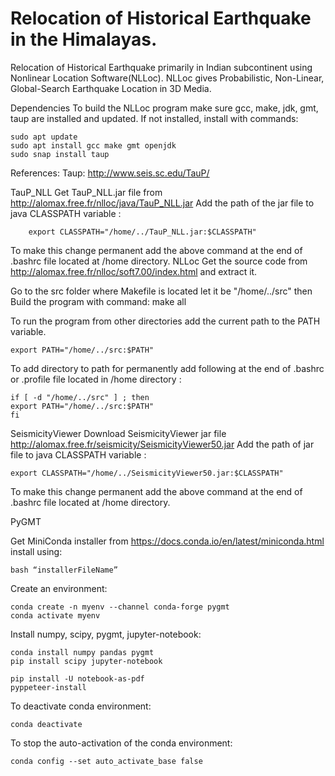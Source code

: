 # Relocation of Historical Earthquake in the Himalayas.
Relocation of Historical Earthquake primarily in Indian subcontinent using Nonlinear Location Software(NLLoc).
NLLoc gives Probabilistic, Non-Linear, Global-Search Earthquake Location in 3D Media.


Dependencies
To build the NLLoc program make sure gcc, make, jdk, gmt, taup are installed and updated. If not installed, install with commands:

	sudo apt update
	sudo apt install gcc make gmt openjdk
	sudo snap install taup
References:
Taup: http://www.seis.sc.edu/TauP/

TauP_NLL
Get TauP_NLL.jar file from http://alomax.free.fr/nlloc/java/TauP_NLL.jar
Add the path of the jar file to java CLASSPATH variable :

		export CLASSPATH="/home/../TauP_NLL.jar:$CLASSPATH"

To make this change permanent add the above command at the end of .bashrc file located at /home directory.
NLLoc
Get the source code from http://alomax.free.fr/nlloc/soft7.00/index.html and extract it.

Go to the src folder where Makefile is located let it be "/home/../src" then Build the program with command:
make all

To run the program from other directories add the current path to the PATH variable.

	export PATH="/home/../src:$PATH"
	
To add directory to path for permanently add following at the end of .bashrc or .profile
file located in /home directory :

	if [ -d "/home/../src" ] ; then
	export PATH="/home/../src:$PATH"
	fi

SeismicityViewer
Download SeismicityViewer jar file http://alomax.free.fr/seismicity/SeismicityViewer50.jar
Add the path of jar file to java CLASSPATH variable :
	
	export CLASSPATH="/home/../SeismicityViewer50.jar:$CLASSPATH"

To make this change permanent add the above command at the end of .bashrc file located at /home directory.

PyGMT

Get MiniConda installer from https://docs.conda.io/en/latest/miniconda.html install using:

	bash “installerFileName”

Create an environment:

	conda create -n myenv --channel conda-forge pygmt
	conda activate myenv

Install numpy, scipy, pygmt, jupyter-notebook:

	conda install numpy pandas pygmt 
	pip install scipy jupyter-notebook

	pip install -U notebook-as-pdf
	pyppeteer-install

To deactivate conda environment:

	conda deactivate

To stop the auto-activation of the conda environment:

	conda config --set auto_activate_base false
